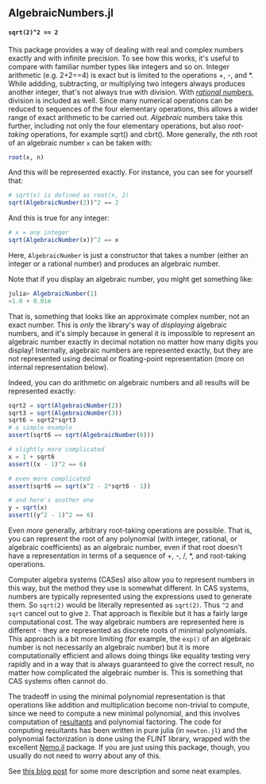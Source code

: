 AlgebraicNumbers.jl
------

#### `sqrt(2)^2 == 2`

This package provides a way of dealing with real and complex numbers exactly and with infinite precision. To see how this works, it's useful to compare with familiar number types like integers and so on. Integer arithmetic (e.g. 2+2==4) is exact but is limited to the operations +, -, and \*. While addding, subtracting, or multiplying two integers always produces another integer, that's not always true with division. With [*rational* numbers](http://docs.julialang.org/en/release-0.4/manual/complex-and-rational-numbers/#rational-numbers), division is included as well. Since many numerical operations can be reduced to sequences of the four elementary operations, this allows a wider range of exact arithmetic to be carried out. *Algebraic* numbers take this further, including not only the four elementary operations, but also *root-taking* operations, for example sqrt() and cbrt(). More generally, the *n*th root of an algebraic number `x` can be taken with:

```julia
root(x, n)
```

And this will be represented exactly. For instance, you can see for yourself that:

```julia
# sqrt(x) is defined as root(x, 2)
sqrt(AlgebraicNumber(2))^2 == 2
```

And this is true for any integer:
```julia
# x = any integer
sqrt(AlgebraicNumber(x))^2 == x
```

Here, `AlgebraicNumber` is just a constructor that takes a number (either an integer or a rational number) and produces an algebraic number.

Note that if you display an algebraic number, you might get something like:
```julia
julia> AlgebraicNumber(1)
≈1.0 + 0.0im
```

That is, something that looks like an approximate complex number, not an exact number. This is *only* the library's way of *displaying* algebraic numbers, and it's simply because in general it is impossible to represent an algebraic number exactly in decimal notation no matter how many digits you display! Internally, algebraic numbers are represented exactly, but they are not represented using decimal or floating-point representation (more on internal representation below).

Indeed, you can do arithmetic on algebraic numbers and all results will be represented exactly:

```julia
sqrt2 = sqrt(AlgebraicNumber(2))
sqrt3 = sqrt(AlgebraicNumber(3))
sqrt6 = sqrt2*sqrt3
# a simple example
assert(sqrt6 == sqrt(AlgebraicNumber(6)))

# slightly more complicated
x = 1 + sqrt6
assert((x - 1)^2 == 6)

# even more complicated
assert(sqrt6 == sqrt(x^2 - 2*sqrt6 - 1))

# and here's another one
y = sqrt(x)
assert((y^2 - 1)^2 == 6)
```

Even *more* generally, arbitrary root-taking operations are possible. That is, you can represent the root of any polynomial (with integer, rational, or algebraic coefficients) as an algebraic number, even if that root doesn't have a representation in terms of a sequence of +, -, /, *, and root-taking operations.

Computer algebra systems (CASes) also allow you to represent numbers in this way, but the method they use is somewhat different. In CAS systems, numbers are typically represented using the expressions used to generate them. So `sqrt(2)` would be literally represented as `sqrt(2)`. Thus `^2` and `sqrt` cancel out to give `2`. That approach is flexible but it has a fairly large computational cost. The way algebraic numbers are represented here is different - they are represented as discrete roots of minimal polynomials. This approach is a bit more limiting (for example, the `exp()` of an algebraic number is not necessarily an algebraic number) but it is more computationally efficient and allows doing things like equality testing very rapidly and in a way that is always guaranteed to give the correct result, no matter how complicated the algebraic number is. This is something that CAS systems often cannot do.

The tradeoff in using the minimal polynomial representation is that operations like addition and multiplication become non-trivial to compute, since we need to compute a new minimal polynomial, and this involves computation of [resultants](http://specfun.inria.fr/bostan/publications/BoFlSaSc06.pdf) and polynomial factoring. The code for computing resultants has been written in pure julia (in `newton.jl`) and the polynomial factorization is done using the FLINT library, wrapped with the excellent [Nemo.jl](https://github.com/wbhart/Nemo.jl) package. If you are just using this package, though, you usually do not need to worry about any of this.

See [this blog post](https://pseudoprofound.wordpress.com/2016/07/09/some-fun-with-algebraic-numbers/) for some more description and some neat examples.
